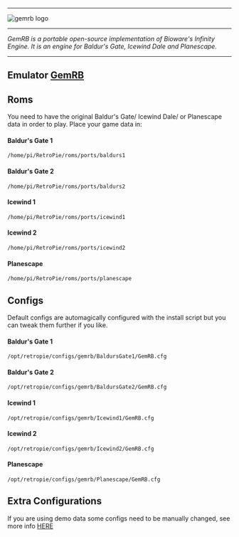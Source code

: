 
***

![gemrb logo](https://cloud.githubusercontent.com/assets/10035308/13519937/6ee15d5e-e199-11e5-933b-4b5d369fb618.png)

***
_GemRB is a portable open-source implementation of Bioware's Infinity Engine. It is an engine for Baldur's Gate, Icewind Dale and Planescape._
***

## Emulator [GemRB](https://github.com/gemrb/gemrb)

## Roms

You need to have the original Baldur's Gate/ Icewind Dale/ or Planescape data in order to play. Place your game data in:

#### Baldur's Gate 1

```
/home/pi/RetroPie/roms/ports/baldurs1
```

#### Baldur's Gate 2

```
/home/pi/RetroPie/roms/ports/baldurs2
```

#### Icewind 1

```
/home/pi/RetroPie/roms/ports/icewind1
```

#### Icewind 2

```
/home/pi/RetroPie/roms/ports/icewind2
```

#### Planescape

```
/home/pi/RetroPie/roms/ports/planescape
```

## Configs

Default configs are automagically configured with the install script but you can tweak them further if you like.

#### Baldur's Gate 1

```
/opt/retropie/configs/gemrb/BaldursGate1/GemRB.cfg
```

#### Baldur's Gate 2

```
/opt/retropie/configs/gemrb/BaldursGate2/GemRB.cfg
```

#### Icewind 1

```
/opt/retropie/configs/gemrb/Icewind1/GemRB.cfg
```

#### Icewind 2

```
/opt/retropie/configs/gemrb/Icewind2/GemRB.cfg
```

#### Planescape

```
/opt/retropie/configs/gemrb/Planescape/GemRB.cfg
```


## Extra Configurations

If you are using demo data some configs need to be manually changed, see more info [HERE](http://www.raspians.com/Knowledgebase/gemrb-baldurs-gate-on-the-raspberry-pi/)